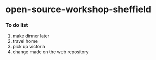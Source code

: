 # open-source-workshop-sheffield

### To do list

1. make dinner later
2. travel home
3. pick up victoria
4. change made on the web repository
